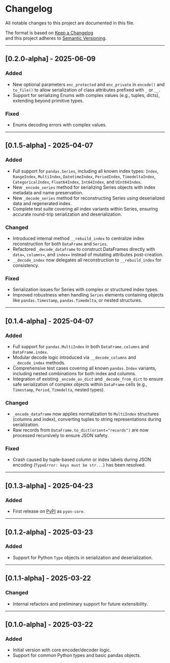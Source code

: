 # Changelog

All notable changes to this project are documented in this file.

The format is based on [Keep a Changelog](https://keepachangelog.com/en/1.0.0/)  
and this project adheres to [Semantic Versioning](https://semver.org/).

---

## [0.2.0-alpha] - 2025-06-09

### Added
- New optional parameters `enc_protected` and `enc_private` in `encode()` and `to_file()` to allow serialization of class attributes prefixed with `_` or `__`.
- Support for serializing Enums with complex values (e.g., tuples, dicts), extending beyond primitive types.

### Fixed
- Enums decoding errors with complex values.

---

## [0.1.5-alpha] - 2025-04-07
### Added
- Full support for `pandas.Series`, including all known index types: `Index`, `RangeIndex`, `MultiIndex`, `DatetimeIndex`, `PeriodIndex`, `TimedeltaIndex`, `CategoricalIndex`, `Float64Index`, `Int64Index`, and `UInt64Index`.
- New `_encode_series` method for serializing Series objects with index metadata and name preservation.
- New `_decode_series` method for reconstructing Series using deserialized data and regenerated index.
- Complete test suite covering all index variants within Series, ensuring accurate round-trip serialization and deserialization.

### Changed
- Introduced internal method `__rebuild_index` to centralize index reconstruction for both `DataFrame` and `Series`.
- Refactored `_decode_dataframe` to construct DataFrames directly with `data=`, `columns=`, and `index=` instead of mutating attributes post-creation.
- `__decode_index` now delegates all reconstruction to `__rebuild_index` for consistency.

### Fixed
- Serialization issues for Series with complex or structured index types.
- Improved robustness when handling `Series` elements containing objects like `pandas.Timestamp`, `pandas.Timedelta`, or nested structures.

---

## [0.1.4-alpha] - 2025-04-07
### Added
- Full support for `pandas.MultiIndex` in both `DataFrame.columns` and `DataFrame.index`.
- Modular decode logic introduced via `__decode_columns` and `__decode_index` methods.
- Comprehensive test cases covering all known `pandas.Index` variants, including nested combinations for both index and columns.
- Integration of existing `_encode_as_dict` and `_decode_from_dict` to ensure safe serialization of complex objects within `DataFrame` cells (e.g., `Timestamp`, `Period`, `Timedelta`, nested types).

### Changed
- `_encode_dataframe` now applies normalization to `MultiIndex` structures (columns and index), converting tuples to string representations during serialization.
- Raw records from `DataFrame.to_dict(orient="records")` are now processed recursively to ensure JSON safety.

### Fixed
- Crash caused by tuple-based column or index labels during JSON encoding (`TypeError: keys must be str...`) has been resolved.

---

## [0.1.3-alpha] - 2025-04-23
### Added
- First release on [PyPI](https://pypi.org/project/pyon-core/) as `pyon-core`.

---

## [0.1.2-alpha] - 2025-03-23
### Added
- Support for Python `Type` objects in serialization and deserialization.

---

## [0.1.1-alpha] - 2025-03-22
### Changed
- Internal refactors and preliminary support for future extensibility.

---

## [0.1.0-alpha] - 2025-03-22
### Added
- Initial version with core encoder/decoder logic.
- Support for common Python types and basic pandas objects.
